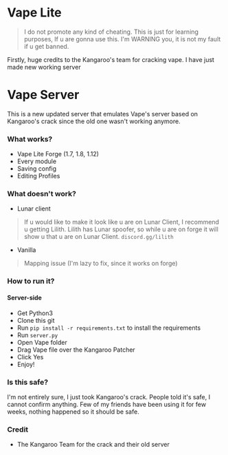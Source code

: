 # Vape Lite

> I do not promote any kind of cheating. This is just for learning purposes, If u are gonna use this. I'm WARNING you, it is not my fault if u get banned.

Firstly, huge credits to the Kangaroo's team for cracking vape. I have just made new working server

# Vape Server

This is a new updated server that emulates Vape's server based on Kangaroo's crack since the old one wasn't working anymore.

### What works?
- Vape Lite Forge (1.7, 1.8, 1.12)
- Every module
- Saving config
- Editing Profiles
### What doesn't work?
- Lunar client
> If u would like to make it look like u are on Lunar Client, I recommend u getting Lilith. Lilith has Lunar spoofer, so while u are on forge it will show u that u are on Lunar Client. `discord.gg/lilith`
- Vanilla 
> Mapping issue (I'm lazy to fix, since it works on forge)
### How to run it?

#### Server-side
- Get Python3
- Clone this git
- Run `pip install -r requirements.txt` to install the requirements
- Run `server.py`
- Open Vape folder
- Drag Vape file over the Kangaroo Patcher
- Click Yes
- Enjoy!

### Is this safe?

I'm not entirely sure, I just took Kangaroo's crack. People told it's safe, I cannot confirm anything. Few of my friends have been using it for few weeks, nothing happened so it should be safe.

### Credit
- The Kangaroo Team for the crack and their old server

